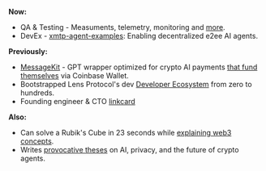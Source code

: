 **Now:**
- QA & Testing - Measuments, telemetry, monitoring and [more](https://github.com/xmtp/xmtp-qa-testing/).
- DevEx - [xmtp-agent-examples](https://github.com/ephemeraHQ/xmtp-agent-examples): Enabling decentralized e2ee AI agents.

**Previously:**
- [MessageKit](https://messagekit.ephemerahq.com/) - GPT wrapper optimized for crypto AI payments [that fund themselves](https://x.com/xmtp_/status/1867254407819415653) via Coinbase Wallet.
- Bootstrapped Lens Protocol's dev [Developer Ecosystem](https://medium.com/@fabriguespe/developer-ecosystems-thesis-a109694ce5c4) from zero to hundreds.
- Founding engineer & CTO [linkcard](https://linkcard.app/)

**Also:**
- Can solve a Rubik's Cube in 23 seconds while [explaining web3 concepts](https://twitter.com/fabriguespe/status/1677089304470859777).
- Writes [provocative theses](https://x.com/humanagent_eth/status/1880444409889558587) on AI, privacy, and the future of crypto agents.
